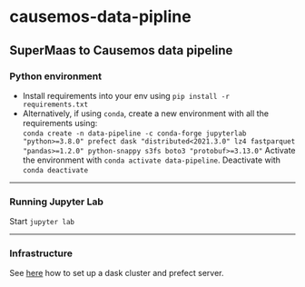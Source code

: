 # causemos-data-pipline

## SuperMaas to Causemos data pipeline

### Python environment

- Install requirements into your env using `pip install -r requirements.txt`
- Alternatively, if using `conda`, create a new environment with all the requirements using:   
`conda create -n data-pipeline -c conda-forge jupyterlab "python>=3.8.0" prefect dask "distributed<2021.3.0" lz4 fastparquet "pandas>=1.2.0" python-snappy s3fs boto3 "protobuf>=3.13.0"`
Activate the environment with `conda activate data-pipeline`. Deactivate with `conda deactivate`

---

### Running Jupyter Lab
   
Start `jupyter lab`

---

### Infrastructure

See [here](./infra/README.md) how to set up a dask cluster and prefect server.